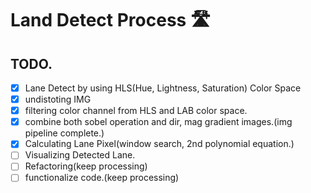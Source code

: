 # Land Detect Process 🛣

## TODO.

- [x] Lane Detect by using HLS(Hue, Lightness, Saturation) Color Space
- [x] undistoting IMG
- [x] filtering color channel from HLS and LAB color space.
- [x] combine both sobel operation and dir, mag gradient images.(img pipeline complete.)
- [x] Calculating Lane Pixel(window search, 2nd polynomial equation.)
- [ ] Visualizing Detected Lane.
- [ ] Refactoring(keep processing)
- [ ] functionalize code.(keep processing)
